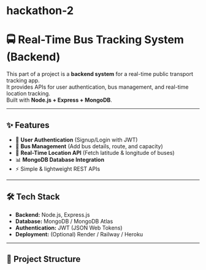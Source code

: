 # hackathon-2
# 🚍 Real-Time Bus Tracking System (Backend)

This part of a  project is a **backend system** for a real-time public transport tracking app.  
It provides APIs for user authentication, bus management, and real-time location tracking.  
Built with **Node.js + Express + MongoDB**.

---

## ✨ Features
- 🔑 **User Authentication** (Signup/Login with JWT)  
- 🚌 **Bus Management** (Add bus details, route, and capacity)  
- 📍 **Real-Time Location API** (Fetch latitude & longitude of buses)  
- 📊 **MongoDB Database Integration**  
- ⚡ Simple & lightweight REST APIs  

---

## 🛠️ Tech Stack
- **Backend:** Node.js, Express.js  
- **Database:** MongoDB / MongoDB Atlas  
- **Authentication:** JWT (JSON Web Tokens)  
- **Deployment:** (Optional) Render / Railway / Heroku  

---

## 📂 Project Structure
